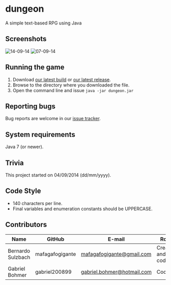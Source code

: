 dungeon
=======
A simple text-based RPG using Java

Screenshots
-----------
![14-09-14](https://github.com/mafagafogigante/dungeon/blob/master/screenshots/14-09-14.png)
![07-09-14](https://github.com/mafagafogigante/dungeon/blob/master/screenshots/07-09-14.png)

Running the game
----------------
1. Download [our latest build](https://github.com/mafagafogigante/dungeon/blob/master/dist/dungeon.jar?raw=true) or [our latest release](https://github.com/mafagafogigante/dungeon/blob/master/dist/dungeon.jar?raw=true).
2. Browse to the directory where you downloaded the file.
3. Open the command line and issue `java -jar dungeon.jar`

Reporting bugs
--------------
Bug reports are welcome in our [issue tracker](https://github.com/mafagafogigante/dungeon/issues).

System requirements
-------------------
Java 7 (or newer).

Trivia
------
This project started on 04/09/2014 (dd/mm/yyyy).

Code Style
----------
* 140 characters per line.
* Final variables and enumeration constants should be UPPERCASE.

Contributors
------------
Name                 |GitHub                   |E-mail                    |Role
---------------------|-------------------------|--------------------------|-----------------
Bernardo Sulzbach    |mafagafogigante          |mafagafogigante@gmail.com |Creator and coder
Gabriel Bohmer       |gabriel200899            |gabriel.bohmer@hotmail.com|Coder
